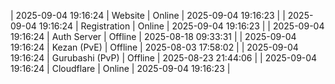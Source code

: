 | 2025-09-04 19:16:24 | Website | Online | 2025-09-04 19:16:23 |
| 2025-09-04 19:16:24 | Registration | Online | 2025-09-04 19:16:23 |
| 2025-09-04 19:16:24 | Auth Server | Offline | 2025-08-18 09:33:31 |
| 2025-09-04 19:16:24 | Kezan (PvE) | Offline | 2025-08-03 17:58:02 |
| 2025-09-04 19:16:24 | Gurubashi (PvP) | Offline | 2025-08-23 21:44:06 |
| 2025-09-04 19:16:24 | Cloudflare | Online | 2025-09-04 19:16:23 |
